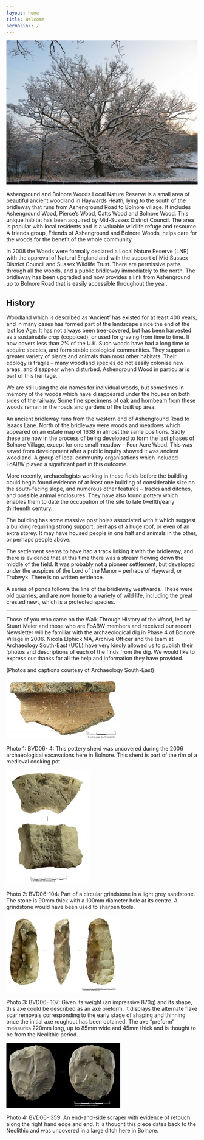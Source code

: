 ```yaml
---
layout: home
title: Welcome
permalink: /
---
```


![Snowy Winter Tree](uploads/2017/08/GSO-WINTER-JANICE-PHOTO-640x480.jpg)

Ashenground and Bolnore Woods Local Nature Reserve is a small area of beautiful ancient woodland in Haywards Heath, lying to the south of the bridleway that runs from Ashenground Road to Bolnore village. It includes Ashenground Wood, Pierce’s Wood, Catts Wood and Bolnore Wood. This unique habitat has been acquired by Mid-Sussex District Council. The area is popular with local residents and is a valuable wildlife refuge and resource. A friends group, Friends of Ashenground and Bolnore Woods, helps care for the woods for the benefit of the whole community.

In 2008 the Woods were formally declared a Local Nature Reserve (LNR) with the approval of Natural England and with the support of Mid Sussex District Council and Sussex Wildlife Trust. There are permissive paths through all the woods, and a public bridleway immediately to the north. The bridleway has been upgraded and now provides a link from Ashenground up to Bolnore Road that is easily accessible throughout the year. 

## History

Woodland which is described as ‘Ancient’ has existed for at least 400 years, and in many cases has formed part of the landscape since the end of the last Ice Age. It has not always been tree-covered, but has been harvested as a sustainable crop (coppiced), or used for grazing from time to time. It now covers less than 2% of the U.K. Such woods have had a long time to acquire species, and form stable ecological communities. They support a greater variety of plants and animals than most other habitats. Their ecology is fragile – many woodland species do not easily colonise new areas, and disappear when disturbed. Ashenground Wood in particular is part of this heritage.

We are still using the old names for individual woods, but sometimes in memory of the woods which have disappeared under the houses on both sides of the railway. Some fine specimens of oak and hornbeam from these woods remain in the roads and gardens of the built up area.

An ancient bridleway runs from the western end of Ashenground Road to Isaacs Lane. North of the bridleway were woods and meadows which appeared on an estate map of 1638 in almost the same positions. Sadly these are now in the process of being developed to form the last phases of Bolnore Village, except for one small meadow – Four Acre Wood. This was saved from development after a public inquiry showed it was ancient woodland. A group of local community organisations which included FoABW played a significant part in this outcome.

More recently, archaeologists working in these fields before the building could begin found evidence of at least one building of considerable size on the south-facing slope, and numerous other features – tracks and ditches, and possible animal enclosures. They have also found pottery which enables them to date the occupation of the site to late twelfth/early thirteenth century.

The building has some massive post holes associated with it which suggest a building requiring strong support, perhaps of a huge roof, or even of an extra storey. It may have housed people in one half and animals in the other, or perhaps people above.

The settlement seems to have had a track linking it with the bridleway, and there is evidence that at this time there was a stream flowing down the middle of the field. It was probably not a pioneer settlement, but developed under the auspices of the Lord of the Manor – perhaps of Hayward, or Trubwyk. There is no written evidence.

A series of ponds follows the line of the bridleway westwards. These were old quarries, and are now home to a variety of wild life, including the great crested newt, which is a protected species.

---

Those of you who came on the Walk Through History of the Wood, led by Stuart Meier and those who are FoABW members and received our recent Newsletter will be familiar with the archaeological dig in Phase 4 of Bolnore Village in 2006. Nicola Elphick MA, Archive Officer and the team at Archaeology South-East (UCL) have very kindly allowed us to publish their ‘photos and descriptions of each of the finds from the dig. We would like to express our thanks for all the help and information they have provided.

(Photos and captions courtesy of Archaeology South-East)

[![Fossil](uploads/2018/09/BVD06-4-300x158.jpg)](uploads/2018/09/BVD06-4.jpg)

Photo 1: BVD06- 4: This pottery sherd was uncovered during the 2006 archaeological excavations here in Bolnore. This sherd is part of the rim of a medieval cooking pot.

[![Fossil](uploads/2018/09/BVD06-104-219x300.jpg)](uploads/2018/09/BVD06-104.jpg)

Photo 2: BVD06-104: Part of a circular grindstone in a light grey sandstone. The stone is 90mm thick with a 100mm diameter hole at its centre. A grindstone would have been used to sharpen tools.

[![Fossil](uploads/2018/09/BVD06-107-300x202.jpg)](uploads/2018/09/BVD06-107.jpg)

Photo 3: BVD06- 107: Given its weight (an impressive 870g) and its shape, this axe could be described as an axe preform. It displays the alternate flake scar removals corresponding to the early stage of shaping and thinning once the initial axe roughout has been obtained. The axe “preform” measures 220mm long, up to 85mm wide and 45mm thick and is thought to be from the Neolithic period.

[![Fossil](uploads/2018/09/BVD06-359-300x170.jpg)](uploads/2018/09/BVD06-359.jpg)

Photo 4: BVD06- 359: An end-and-side scraper with evidence of retouch along the right hand edge and end. It is thought this piece dates back to the Neolithic and was uncovered in a large ditch here in Bolnore.
